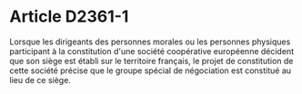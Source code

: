 # Article D2361-1

Lorsque les dirigeants des personnes morales ou les personnes physiques participant à la constitution d'une société coopérative européenne décident que son siège est établi sur le territoire français, le projet de constitution de cette société précise que le groupe spécial de négociation est constitué au lieu de ce siège.